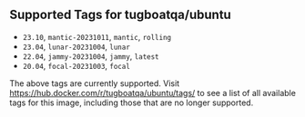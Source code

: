 ## Supported Tags for tugboatqa/ubuntu

* `23.10`, `mantic-20231011`, `mantic`, `rolling`
* `23.04`, `lunar-20231004`, `lunar`
* `22.04`, `jammy-20231004`, `jammy`, `latest`
* `20.04`, `focal-20231003`, `focal`

The above tags are currently supported. Visit https://hub.docker.com/r/tugboatqa/ubuntu/tags/ to see a list of all available tags for this image, including those that are no longer supported.
